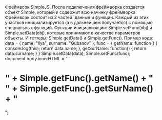 Фреймворк SimpleJS. 
После подключения фреймворка создается объект Simple, который и содержит всю начинку фреймворка. Фреймворк состоит из 2 частей: данные и функции. 
Каждый из этих участков инициализируется (а в дальнейшем получается) с помощью специальных функций. Функции инициализации: Simple.setFunc(obj) и
Simple.setData(obj), которые принимают в качестве параметров объекты. И геттеры: Simple.getData() и Simple.getFunc().
Пример кода: 
data = { name: "Ilya", surname: "Gubanov" };
func = { getName: function() { console.log(this); return data.name; }, getSurName: function() { return data.surname; } } 
Simple.setData(data); 
Simple.setFunc(func); 
document.body.innerHTML = "<h1>" + Simple.getFunc().getName() + " " + Simple.getFunc().getSurName() + "</h1>"; 